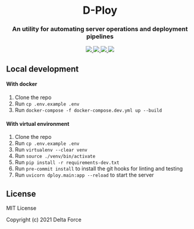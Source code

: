 <h1 align="center">D-Ploy</h1>
<h3 align="center">An utility for automating server operations and deployment pipelines</h3>
<p align="center">
  <a href="https://github.com/delta/d-ploy/actions/workflows/lint.yml">
      <img src="https://github.com/delta/d-ploy/actions/workflows/lint.yml/badge.svg?branch=main"/>
  </a>
  <a href="https://github.com/delta/d-ploy/actions/workflows/ci.yml">
      <img src="https://github.com/delta/d-ploy/actions/workflows/ci.yml/badge.svg"/>
  </a>
  <a href="https://github.com/delta/d-ploy/actions/workflows/docs.yml">
      <img src="https://github.com/delta/d-ploy/actions/workflows/docs.yml/badge.svg"/>
  </a>
  <a href="https://codecov.io/gh/delta/d-ploy">
      <img src="https://codecov.io/gh/delta/d-ploy/branch/main/graph/badge.svg?token=DQuDX4BSjE"/>
  </a>
</p>

## Local development

#### With docker

1. Clone the repo
2. Run `cp .env.example .env`
3. Run `docker-compose -f docker-compose.dev.yml up --build`

#### With virtual environment

1. Clone the repo
2. Run `cp .env.example .env`
3. Run `virtualenv --clear venv`
4. Run `source ./venv/bin/activate`
5. Run `pip install -r requirements-dev.txt`
6. Run `pre-commit install` to install the git hooks for linting and testing
7. Run `uvicorn dploy.main:app --reload` to start the server

## License

MIT License

Copyright (c) 2021 Delta Force
